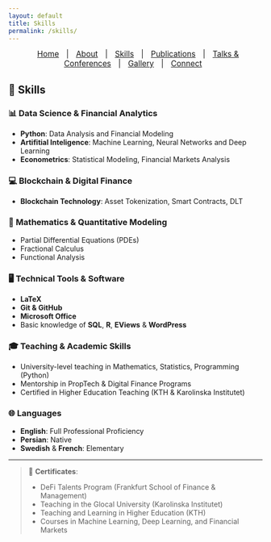 ```yaml
---
layout: default
title: Skills
permalink: /skills/
---
```


<nav style="text-align:center; font-size: 1.1em; margin-bottom: 20px;">
  <a href="/" style="margin: 0 10px;">Home</a> |
  <a href="/about" style="margin: 0 10px;">About</a> |
  <a href="/skills" style="margin: 0 10px;">Skills</a> |
  <a href="/publications" style="margin: 0 10px;">Publications</a> |
  <a href="/talks" style="margin: 0 10px;">Talks & Conferences</a> |
  <a href="/gallery" style="margin: 0 10px;">Gallery</a> |
  <a href="/contact" style="margin: 0 10px;">Connect</a>
</nav>

## 🧠 Skills

### 📊 Data Science & Financial Analytics
- **Python**: Data Analysis and Financial Modeling
- **Artifitial Inteligence**: Machine Learning, Neural Networks and Deep Learning
- **Econometrics**: Statistical Modeling, Financial Markets Analysis

### 💻 Blockchain & Digital Finance
- **Blockchain Technology**: Asset Tokenization, Smart Contracts, DLT

### 📐 Mathematics & Quantitative Modeling
- Partial Differential Equations (PDEs)
- Fractional Calculus
- Functional Analysis

### 🖥️ Technical Tools & Software
- **LaTeX**
- **Git & GitHub**
- **Microsoft Office**
- Basic knowledge of **SQL**, **R**, **EViews** & **WordPress** 

### 🎓 Teaching & Academic Skills
- University-level teaching in Mathematics, Statistics, Programming (Python)
- Mentorship in PropTech & Digital Finance Programs
- Certified in Higher Education Teaching (KTH & Karolinska Institutet)

### 🌐 Languages
- **English**: Full Professional Proficiency
- **Persian**: Native
- **Swedish** & **French**: Elementary

---

> 📜 **Certificates**:  
> - DeFi Talents Program (Frankfurt School of Finance & Management)  
> - Teaching in the Glocal University (Karolinska Institutet)  
> - Teaching and Learning in Higher Education (KTH)  
> - Courses in Machine Learning, Deep Learning, and Financial Markets  
